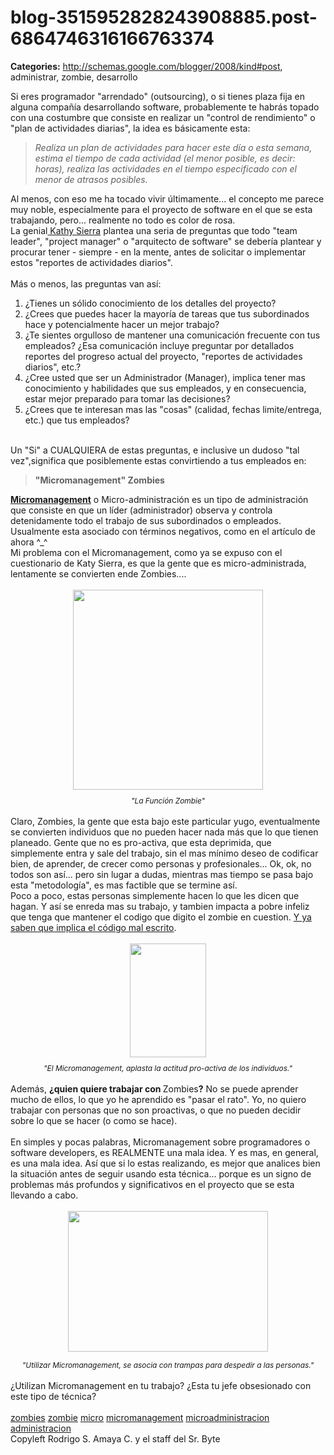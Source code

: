 # blog-3515952828243908885.post-6864746316166763374

**Categories:** http://schemas.google.com/blogger/2008/kind#post, administrar, zombie, desarrollo

Si eres programador "arrendado" (outsourcing), o si tienes plaza fija en
      alguna compañía desarrollando software, probablemente te habrás topado con una costumbre que
      consiste en realizar un "control de rendimiento" o "plan de actividades diarias", la idea es
      básicamente esta:<br /><blockquote style="font-style: italic;">Realiza un plan de
      actividades para hacer este día o esta semana, estima el tiempo de cada actividad (el menor
      posible, es decir: horas), realiza las actividades en el tiempo especificado con el menor de
      atrasos posibles.</blockquote> Al menos, con eso me ha tocado vivir últimamente... el
      concepto me parece muy noble, especialmente para el proyecto de software en el que se esta
      trabajando, pero... realmente no todo es color de rosa.<br />La genial<a
      href="http://headrush.typepad.com/creating_passionate_users/2005/12/braindeath_by_m.html">
      Kathy Sierra</a> plantea una seria de preguntas que todo "team leader", "project
      manager" o "arquitecto de software" se debería plantear y procurar tener - siempre - en la
      mente, antes de solicitar o implementar estos "reportes de actividades diarios".<br
      /><br />Más o menos, las preguntas van así:<br /><ol><li>¿Tienes un
      sólido conocimiento de los detalles del proyecto?</li><li>¿Crees que puedes hacer
      la mayoría de tareas que tus subordinados hace y potencialmente hacer un mejor
      trabajo?</li><li>¿Te sientes orgulloso de mantener una comunicación frecuente con
      tus empleados? ¿Esa comunicación incluye preguntar por detallados reportes del progreso actual
      del proyecto, "reportes de actividades diarios", etc.?</li><li>¿Cree usted que ser
      un Administrador (Manager), implica tener mas conocimiento y habilidades que sus empleados, y
      en consecuencia, estar mejor preparado para tomar las decisiones?</li><li>¿Crees
      que te interesan mas las "cosas" (calidad, fechas limite/entrega, etc.) que tus
      empleados?</li></ol><br />Un "Si" a CUALQUIERA de estas preguntas, e
      inclusive un dudoso "tal vez",significa que posiblemente estas convirtiendo a tus empleados
      en:<blockquote><span style="font-weight: bold;"> "Micromanagement"
      Zombies</span><br /></blockquote><a
      href="http://en.wikipedia.org/wiki/Micromanagement"><b>Micromanagement</b></a>
      o Micro-administración es un tipo de administración que consiste en que un líder
      (administrador) observa y controla detenidamente todo el trabajo de sus subordinados o
      empleados. Usualmente esta asociado con términos negativos, como en el artículo de ahora
      ^_^<br />Mi problema con el Micromanagement, como ya se expuso con el cuestionario de
      Katy Sierra, es que la gente que es micro-administrada, lentamente se convierten ende
      Zombies....<br /><br /><div style="text-align: center;"><a onblur="try
      {parent.deselectBloggerImageGracefully();} catch(e) {}"
      href="http://3.bp.blogspot.com/_ayvorITawE4/SY-Mnih_TmI/AAAAAAAAB48/w6BV266zlwE/s1600-h/6a00d83451b44369e200e54f5d9d3b8834-800wi.jpg"><img
      style="margin: 0px auto 10px; display: block; text-align: center; cursor: pointer; width:
      304px; height: 320px;"
      src="http://3.bp.blogspot.com/_ayvorITawE4/SY-Mnih_TmI/AAAAAAAAB48/w6BV266zlwE/s320/6a00d83451b44369e200e54f5d9d3b8834-800wi.jpg"
      alt="" id="BLOGGER_PHOTO_ID_5300609897350516322" border="0" /></a><span
      style="font-size:85%;"><span style="font-style: italic;">"La Función
      Zombie"</span></span><br /><br /></div>Claro, Zombies, la gente
      que esta bajo este particular yugo, eventualmente se convierten individuos que no pueden hacer
      nada más que lo que tienen planeado. Gente que no es pro-activa, que esta deprimida, que
      simplemente entra y sale del trabajo, sin el mas mínimo deseo de codificar bien, de aprender,
      de crecer como personas y profesionales... Ok, ok, no todos son así... pero sin lugar a dudas,
      mientras mas tiempo se pasa bajo esta "metodología", es mas factible que se termine así.<br
      />Poco a poco, estas personas simplemente hacen lo que les dicen que hagan. Y así se enreda
      mas su trabajo, y tambien impacta a pobre infeliz que tenga que mantener el codigo que digito
      el zombie en cuestion. <a
      href="http://www.srbyte.com/2008/12/en-una-empresa-el-codigo-es-el-enemigo.html">Y ya saben
      que implica el código mal escrito</a>.<br /><br /><div style="text-align:
      center;"><a onblur="try {parent.deselectBloggerImageGracefully();} catch(e) {}"
      href="http://4.bp.blogspot.com/_ayvorITawE4/SYdO0ORiQGI/AAAAAAAAB4s/98LVpeJHGfM/s1600-h/micromanage.jpg"><img
      style="margin: 0px auto 10px; display: block; text-align: center; cursor: pointer; width:
      122px; height: 182px;"
      src="http://4.bp.blogspot.com/_ayvorITawE4/SYdO0ORiQGI/AAAAAAAAB4s/98LVpeJHGfM/s320/micromanage.jpg"
      alt="" id="BLOGGER_PHOTO_ID_5298290145716486242" border="0" /></a><span
      style="font-size:85%;"><span style="font-style: italic;">"El Micromanagement, aplasta
      la actitud pro-activa de los individuos."</span></span></div><br
      />Además, <span style="font-weight: bold;">¿quien quiere trabajar con
      </span>Zombies<span style="font-weight: bold;">?</span> No se puede aprender
      mucho de ellos, lo que yo he aprendido es "pasar el rato". Yo, no quiero trabajar con personas
      que no son proactivas, o que no pueden decidir sobre lo que se hacer (o como se hace).<br
      /><br />En simples y pocas palabras, Micromanagement sobre programadores o software
      developers, es REALMENTE una mala idea. Y es mas, en general, es una mala idea. Así que si lo
      estas realizando, es mejor que analices bien la situación antes de seguir usando esta
      técnica... porque es un signo de problemas más profundos y significativos en el proyecto que
      se esta llevando a cabo.<br /><br /><a onblur="try
      {parent.deselectBloggerImageGracefully();} catch(e) {}"
      href="http://4.bp.blogspot.com/_ayvorITawE4/SYdO0nOQe8I/AAAAAAAAB40/MeiOBtTIiKc/s1600-h/2-19-08MicroTrap.jpg"><img
      style="margin: 0px auto 10px; display: block; text-align: center; cursor: pointer; width:
      320px; height: 225px;"
      src="http://4.bp.blogspot.com/_ayvorITawE4/SYdO0nOQe8I/AAAAAAAAB40/MeiOBtTIiKc/s320/2-19-08MicroTrap.jpg"
      alt="" id="BLOGGER_PHOTO_ID_5298290152413625282" border="0" /></a><p>
      </p><div style="text-align: center;"><span style="font-size:85%;"><span
      style="font-style: italic;">"Utilizar Micromanagement, se asocia con trampas para despedir
      a las personas."</span></span><br /><br /></div>¿Utilizan
      Micromanagement en tu trabajo? ¿Esta tu jefe obsesionado con este tipo de técnica?<br
      /><br /><a href="http://www.blogalaxia.com/tags/zombies"
      rel="tag">zombies</a> <a href="http://www.blogalaxia.com/tags/zombie"
      rel="tag">zombie</a> <a href="http://www.blogalaxia.com/tags/micro"
      rel="tag">micro</a> <a href="http://www.blogalaxia.com/tags/micromanagement"
      rel="tag">micromanagement</a> <a
      href="http://www.blogalaxia.com/tags/microadministracion"
      rel="tag">microadministracion</a> <a
      href="http://www.blogalaxia.com/tags/administracion"
      rel="tag">administracion</a><div class="blogger-post-footer">Copyleft Rodrigo
      S. Amaya C. y el staff del Sr. Byte</div>